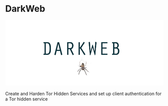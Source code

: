 # DarkWeb
<center><img src="https://raw.githubusercontent.com/darkseid-security/darkweb/main/img/darkweb.jpg"></center>

Create and Harden Tor Hidden Services and
set up client authentication for a Tor hidden service
